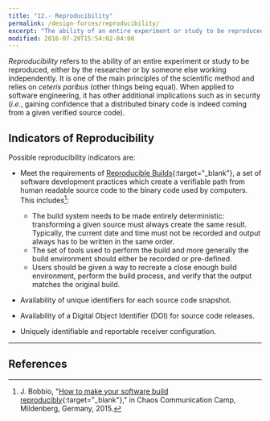 ```yaml
---
title: "12.- Reproducibility"
permalink: /design-forces/reproducibility/
excerpt: "The ability of an entire experiment or study to be reproduced, either by the researcher or by someone else working independently."
modified: 2016-07-29T15:54:02-04:00
---
```


_Reproducibility_ refers to the ability of an entire experiment or study to be reproduced, either by the researcher or by someone else working independently. It is one of the main principles of the scientific method and relies on _ceteris paribus_ (other things being equal). When applied to software engineering, it has other additional implications such as in security (_i.e._, gaining confidence that a distributed binary code is indeed coming from a given verified source code).

## Indicators of Reproducibility

Possible reproducibility indicators are:

* Meet the requirements of [Reproducible Builds](https://reproducible-builds.org){:target="_blank"}, a set of software development practices which create a verifiable path from human readable source code to the binary code used by computers. This includes[^Bobbio15]:
  - The build system needs to be made entirely deterministic: transforming a given source must always create the same result. Typically, the current date and time must not be recorded and output always has to be written in the same order.
  - The set of tools used to perform the build and more generally the build environment should either be recorded or pre-defined.
  - Users should be given a way to recreate a close enough build environment, perform the build process, and verify that the output matches the original build.

* Availability of unique identifiers for each source code snapshot.
* Availability of a Digital Object Identifier (DOI) for source code releases.
* Uniquely identifiable and reportable receiver configuration.

-------



## References

[^Bobbio15]: J. Bobbio, "[How to make your software build reproducibly](https://reproducible.alioth.debian.org/presentations/2015-08-13-CCCamp15.pdf){:target="_blank"}," in Chaos Communication Camp, Mildenberg, Germany, 2015.

